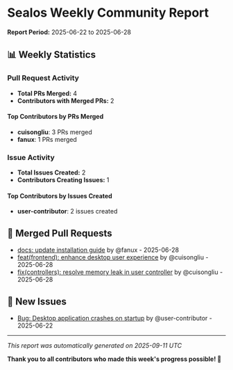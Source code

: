# Sealos Weekly Community Report

**Report Period:** 2025-06-22 to 2025-06-28

## 📊 Weekly Statistics

### Pull Request Activity

- **Total PRs Merged:** 4
- **Contributors with Merged PRs:** 2

#### Top Contributors by PRs Merged

- **cuisongliu**: 3 PRs merged
- **fanux**: 1 PRs merged

### Issue Activity

- **Total Issues Created:** 2
- **Contributors Creating Issues:** 1

#### Top Contributors by Issues Created

- **user-contributor**: 2 issues created

## 🚀 Merged Pull Requests

- [docs: update installation guide](https://github.com/labring/sealos/pull/6027) by @fanux - 2025-06-28
- [feat(frontend): enhance desktop user experience](https://github.com/labring/sealos/pull/6025) by @cuisongliu - 2025-06-28
- [fix(controllers): resolve memory leak in user controller](https://github.com/labring/sealos/pull/6026) by @cuisongliu - 2025-06-28

## 🐛 New Issues

- [Bug: Desktop application crashes on startup](https://github.com/labring/sealos/issues/8025) by @user-contributor - 2025-06-22

---

*This report was automatically generated on 2025-09-11 UTC*

**Thank you to all contributors who made this week's progress possible! 🎉**
